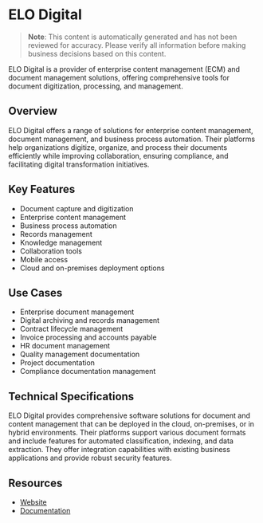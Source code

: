 # ELO Digital

> **Note**: This content is automatically generated and has not been reviewed for accuracy. Please verify all information before making business decisions based on this content.

ELO Digital is a provider of enterprise content management (ECM) and document management solutions, offering comprehensive tools for document digitization, processing, and management.

## Overview

ELO Digital offers a range of solutions for enterprise content management, document management, and business process automation. Their platforms help organizations digitize, organize, and process their documents efficiently while improving collaboration, ensuring compliance, and facilitating digital transformation initiatives.

## Key Features

- Document capture and digitization
- Enterprise content management
- Business process automation
- Records management
- Knowledge management
- Collaboration tools
- Mobile access
- Cloud and on-premises deployment options

## Use Cases

- Enterprise document management
- Digital archiving and records management
- Contract lifecycle management
- Invoice processing and accounts payable
- HR document management
- Quality management documentation
- Project documentation
- Compliance documentation management

## Technical Specifications

ELO Digital provides comprehensive software solutions for document and content management that can be deployed in the cloud, on-premises, or in hybrid environments. Their platforms support various document formats and include features for automated classification, indexing, and data extraction. They offer integration capabilities with existing business applications and provide robust security features.

## Resources

- [Website](https://www.elo-digital.fr)
- [Documentation](https://www.elo-digital.fr/resources)
